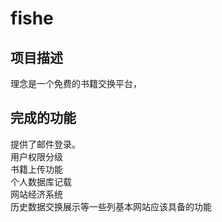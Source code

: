 # fishe  
## 项目描述    
理念是一个免费的书籍交换平台，
## 完成的功能  
提供了邮件登录。    
用户权限分级  
书籍上传功能  
个人数据库记载  
网站经济系统  
历史数据交换展示等一些列基本网站应该具备的功能

